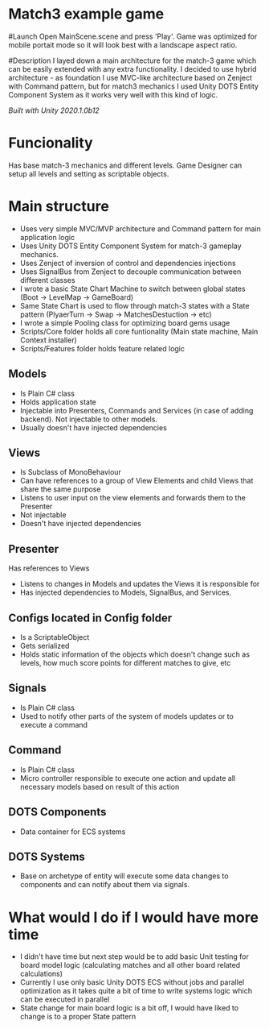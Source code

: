 # Match3 example game

#Launch
Open MainScene.scene and press 'Play'. Game was optimized for mobile portait mode so it will look best with a landscape aspect ratio.

#Description
I layed down a main architecture for the match-3 game which can be easily extended with any extra functionality. 
I decided to use hybrid architecture - as foundation I use MVC-like architecture based on Zenject with Command pattern, but for match3 mechanics I used Unity DOTS Entity Component System as it works very well with this kind of logic.

*Built with Unity 2020.1.0b12*

# Funcionality

Has base match-3 mechanics and different levels. Game Designer can setup all levels and setting as scriptable objects.

# Main structure

* Uses very simple MVC/MVP architecture and Command pattern for main application logic
* Uses Unity DOTS Entity Component System for match-3 gameplay mechanics.
* Uses Zenject of inversion of control and dependencies injections
* Uses SignalBus from Zenject to decouple communication between different classes
* I wrote a basic State Chart Machine to switch between global states (Boot -> LevelMap -> GameBoard)
* Same State Chart is used to flow through match-3 states with a State pattern (PlyaerTurn -> Swap -> MatchesDestuction -> etc)
* I wrote a simple Pooling class for optimizing board gems usage
* Scripts/Core folder holds all core funtionality (Main state machine, Main Context installer)
* Scripts/Features folder holds feature related logic

## Models 
* Is Plain C# class
* Holds application state
* Injectable into Presenters, Commands and Services (in case of adding backend). Not injectable to other models.
* Usually doesn't have injected dependencies

## Views
* Is Subclass of MonoBehaviour
* Can have references to a group of View Elements and child Views that share the same purpose
* Listens to user input on the view elements and forwards them to the Presenter
* Not injectable
* Doesn't have injected dependencies

## Presenter
Has references to Views
* Listens to changes in Models and updates the Views it is responsible for
* Has injected dependencies to Models, SignalBus, and Services.

## Configs located in Config folder
* Is a ScriptableObject
* Gets serialized 
* Holds static information of the objects which doesn't change such as levels, how much score points for different matches to give, etc

## Signals
* Is Plain C# class
* Used to notify other parts of the system of models updates or to execute a command

## Command
* Is Plain C# class
* Micro controller responsible to execute one action and update all necessary models based on result of this action

## DOTS Components
* Data container for ECS systems

## DOTS Systems
* Base on archetype of entity will execute some data changes to components and can notify about them via signals.


# What would I do if I would have more time

* I didn't have time but next step would be to add basic Unit testing for board model logic (calculating matches and all other board related calculations)
* Currently I use only basic Unity DOTS ECS without jobs and parallel optimization as it takes quite a bit of time to write systems logic which can be executed in parallel
* State change for main board logic is a bit off, I would have liked to change is to a proper State pattern
